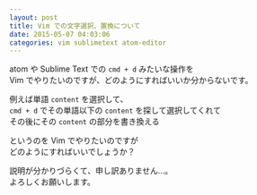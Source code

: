 ```yaml
---
layout: post
title: Vim での文字選択、置換について
date: 2015-05-07 04:03:06
categories: vim sublimetext atom-editor
---
```

<!-- {% raw %} -->
<p>atom や Sublime Text での <code>cmd + d</code> みたいな操作を<br>
Vim でやりたいのですが、どのようにすればいいか分からないです。</p>

<p>例えば単語 <code>content</code> を選択して、<br>
<code>cmd + d</code> でその単語以下の <code>content</code> を探して選択してくれて<br>
その後にその <code>content</code> の部分を書き換える</p>

<p>というのを Vim でやりたいのですが<br>
どのようにすればいいでしょうか？</p>

<p>説明が分かりづらくて、申し訳ありません…。<br>
よろしくお願いします。 </p>
<!-- {% endraw %} -->
